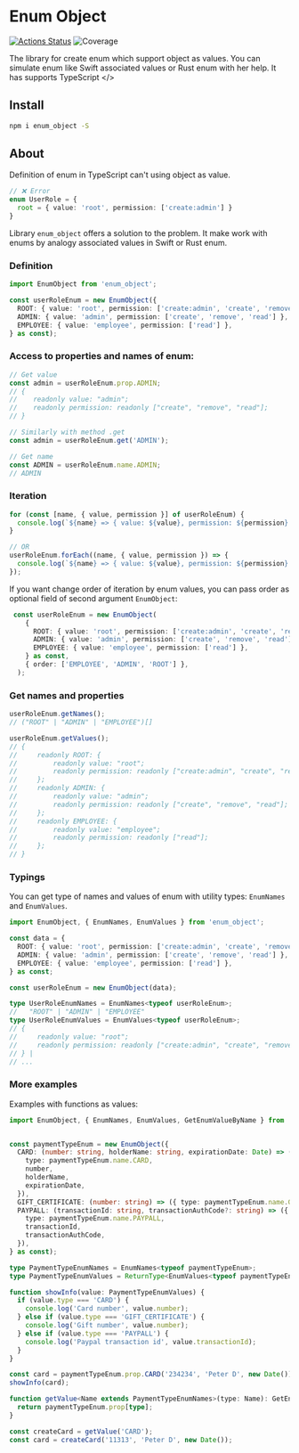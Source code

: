 # Enum Object

[![Actions Status](https://github.com/dm-kamaev/enum_object/workflows/Build/badge.svg)](https://github.com/dm-kamaev/enum_object/actions) ![Coverage](https://github.com/dm-kamaev/enum_object/blob/master/coverage/badge-statements.svg)

The library for create enum which support object as values. You can simulate enum like Swift associated values or Rust enum with her help.
It has supports TypeScript </>



## Install
```sh
npm i enum_object -S
```

## About
Definition of enum in TypeScript can't using object as value.
```ts
// ❌ Error
enum UserRole = {
  root = { value: 'root', permission: ['create:admin'] }
}
```

Library `enum_object` offers a solution to the problem. It make work with enums by analogy associated values in Swift or Rust enum.

### Definition
```ts
import EnumObject from 'enum_object';

const userRoleEnum = new EnumObject({
  ROOT: { value: 'root', permission: ['create:admin', 'create', 'remove', 'read'] },
  ADMIN: { value: 'admin', permission: ['create', 'remove', 'read'] },
  EMPLOYEE: { value: 'employee', permission: ['read'] },
} as const);
```

### Access to properties and names of enum:
```ts
// Get value
const admin = userRoleEnum.prop.ADMIN;
// {
//    readonly value: "admin";
//    readonly permission: readonly ["create", "remove", "read"];
// }

// Similarly with method .get
const admin = userRoleEnum.get('ADMIN');

// Get name
const ADMIN = userRoleEnum.name.ADMIN;
// ADMIN
```

### Iteration
```ts
for (const [name, { value, permission }] of userRoleEnum) {
  console.log(`${name} => { value: ${value}, permission: ${permission} } }`);
}

// OR
userRoleEnum.forEach((name, { value, permission }) => {
  console.log(`${name} => { value: ${value}, permission: ${permission} } }`);
});
```

If you want change  order of iteration by enum values, you can pass order as optional field of second argument `EnumObject`:
```ts
 const userRoleEnum = new EnumObject(
    {
      ROOT: { value: 'root', permission: ['create:admin', 'create', 'remove', 'read'] },
      ADMIN: { value: 'admin', permission: ['create', 'remove', 'read'] },
      EMPLOYEE: { value: 'employee', permission: ['read'] },
    } as const,
    { order: ['EMPLOYEE', 'ADMIN', 'ROOT'] },
  );
```


### Get names and properties
```ts
userRoleEnum.getNames();
// ("ROOT" | "ADMIN" | "EMPLOYEE")[]

userRoleEnum.getValues();
// {
//     readonly ROOT: {
//         readonly value: "root";
//         readonly permission: readonly ["create:admin", "create", "remove", "read"];
//     };
//     readonly ADMIN: {
//         readonly value: "admin";
//         readonly permission: readonly ["create", "remove", "read"];
//     };
//     readonly EMPLOYEE: {
//         readonly value: "employee";
//         readonly permission: readonly ["read"];
//     };
// }
```
### Typings
You can get type of names and values of enum with utility types: `EnumNames` and `EnumValues`.
```ts
import EnumObject, { EnumNames, EnumValues } from 'enum_object';

const data = {
  ROOT: { value: 'root', permission: ['create:admin', 'create', 'remove', 'read'] },
  ADMIN: { value: 'admin', permission: ['create', 'remove', 'read'] },
  EMPLOYEE: { value: 'employee', permission: ['read'] },
} as const;

const userRoleEnum = new EnumObject(data);

type UserRoleEnumNames = EnumNames<typeof userRoleEnum>;
//   "ROOT" | "ADMIN" | "EMPLOYEE"
type UserRoleEnumValues = EnumValues<typeof userRoleEnum>;
// {
//     readonly value: "root";
//     readonly permission: readonly ["create:admin", "create", "remove", "read"];
// } |
// ...
```

### More examples
Examples with functions as values:
```ts
import EnumObject, { EnumNames, EnumValues, GetEnumValueByName } from 'enum_object';


const paymentTypeEnum = new EnumObject({
  CARD: (number: string, holderName: string, expirationDate: Date) => ({
    type: paymentTypeEnum.name.CARD,
    number,
    holderName,
    expirationDate,
  }),
  GIFT_CERTIFICATE: (number: string) => ({ type: paymentTypeEnum.name.GIFT_CERTIFICATE, number }),
  PAYPALL: (transactionId: string, transactionAuthCode?: string) => ({
    type: paymentTypeEnum.name.PAYPALL,
    transactionId,
    transactionAuthCode,
  }),
} as const);

type PaymentTypeEnumNames = EnumNames<typeof paymentTypeEnum>;
type PaymentTypeEnumValues = ReturnType<EnumValues<typeof paymentTypeEnum>>;

function showInfo(value: PaymentTypeEnumValues) {
  if (value.type === 'CARD') {
    console.log('Card number', value.number);
  } else if (value.type === 'GIFT_CERTIFICATE') {
    console.log('Gift number', value.number);
  } else if (value.type === 'PAYPALL') {
    console.log('Paypal transaction id', value.transactionId);
  }
}

const card = paymentTypeEnum.prop.CARD('234234', 'Peter D', new Date());
showInfo(card);

function getValue<Name extends PaymentTypeEnumNames>(type: Name): GetEnumValueByName<typeof paymentTypeEnum, Name> {
  return paymentTypeEnum.prop[type];
}

const createCard = getValue('CARD');
const card = createCard('11313', 'Peter D', new Date());
```


